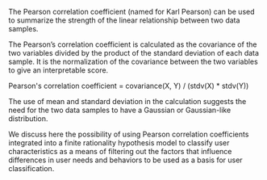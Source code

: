 The Pearson correlation coefficient (named for Karl Pearson) can be used to summarize the strength of the linear relationship between two data samples.

The Pearson’s correlation coefficient is calculated as the covariance of the two variables divided by the product of the standard deviation of each data sample. It is the normalization of the covariance between the two variables to give an interpretable score.

Pearson's correlation coefficient = covariance(X, Y) / (stdv(X) * stdv(Y))

The use of mean and standard deviation in the calculation suggests the need for the two data samples to have a Gaussian or Gaussian-like distribution.

We discuss here the possibility of using Pearson correlation coefficients integrated into a finite rationality hypothesis model to classify user characteristics as a means of filtering out the factors that influence differences in user needs and behaviors to be used as a basis for user classification.




